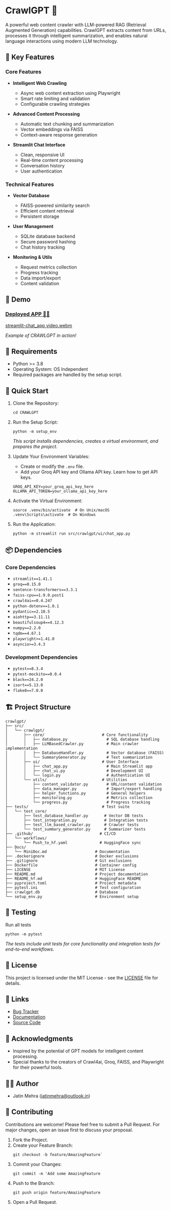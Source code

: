 # CrawlGPT 🤖

A powerful web content crawler with LLM-powered RAG (Retrieval Augmented Generation) capabilities. CrawlGPT extracts content from URLs, processes it through intelligent summarization, and enables natural language interactions using modern LLM technology.

## 🌟 Key Features

### Core Features
- **Intelligent Web Crawling**
  - Async web content extraction using Playwright
  - Smart rate limiting and validation
  - Configurable crawling strategies
  
- **Advanced Content Processing** 
  - Automatic text chunking and summarization
  - Vector embeddings via FAISS
  - Context-aware response generation

- **Streamlit Chat Interface**
  - Clean, responsive UI
  - Real-time content processing
  - Conversation history
  - User authentication

### Technical Features
- **Vector Database**
  - FAISS-powered similarity search
  - Efficient content retrieval
  - Persistent storage

- **User Management**
  - SQLite database backend
  - Secure password hashing
  - Chat history tracking

- **Monitoring & Utils**
  - Request metrics collection
  - Progress tracking
  - Data import/export
  - Content validation

## 🎥 Demo
### [Deployed APP 🚀🤖](https://huggingface.co/spaces/jatinmehra/CRAWL-GPT-CHAT)

[streamlit-chat_app video.webm](https://github.com/user-attachments/assets/ae1ddca0-9e3e-4b00-bf21-e73bb8e6cfdf)
  
_Example of CRAWLGPT in action!_

## 🔧 Requirements

-   Python >= 3.8
-   Operating System: OS Independent
-   Required packages are handled by the setup script.


## 🚀 Quick Start

1.  Clone the Repository:
    
    ```git clone https://github.com/Jatin-Mehra119/CRAWLGPT.git
    cd CRAWLGPT
    ```
    
2.  Run the Setup Script:

    ```
    python -m setup_env
    ``` 
    
    _This script installs dependencies, creates a virtual environment, and prepares the project._
    
3.  Update Your Environment Variables:
    
    -   Create or modify the `.env` file.
    -   Add your Groq API key and Ollama API key. Learn how to get API keys.
    
    
    ```
    GROQ_API_KEY=your_groq_api_key_here
    OLLAMA_API_TOKEN=your_ollama_api_key_here
    ```
    
4.  Activate the Virtual Environment:
    
    ```
    source .venv/bin/activate  # On Unix/macOS
    .venv\Scripts\activate  # On Windows
    ``` 
    
5.  Run the Application:
	```
	python -m streamlit run src/crawlgpt/ui/chat_app.py
	```

## 📦 Dependencies

### Core Dependencies

-   `streamlit==1.41.1`
-   `groq==0.15.0`
-   `sentence-transformers==3.3.1`
-   `faiss-cpu==1.9.0.post1`
-   `crawl4ai==0.4.247`
-   `python-dotenv==1.0.1`
-   `pydantic==2.10.5`
-   `aiohttp==3.11.11`
-   `beautifulsoup4==4.12.3`
-   `numpy==2.2.0`
-   `tqdm==4.67.1`
-   `playwright>=1.41.0`
-   `asyncio>=3.4.3`

### Development Dependencies

-   `pytest==8.3.4`
-   `pytest-mockito==0.0.4`
-   `black==24.2.0`
-   `isort==5.13.0`
-   `flake8==7.0.0`

## 🏗️ Project Structure


```
crawlgpt/
├── src/
│   └── crawlgpt/
│       ├── core/                         # Core functionality
│       │   ├── database.py                 # SQL database handling
│       │   ├── LLMBasedCrawler.py          # Main crawler implementation
│       │   ├── DatabaseHandler.py          # Vector database (FAISS)
│       │   └── SummaryGenerator.py         # Text summarization
│       ├── ui/                           # User Interface
│       │   ├── chat_app.py                 # Main Streamlit app
│       │   ├── chat_ui.py                  # Development UI
│       │   └── login.py                    # Authentication UI
│       └── utils/                        # Utilities
│           ├── content_validator.py        # URL/content validation
│           ├── data_manager.py             # Import/export handling
│           ├── helper_functions.py         # General helpers
│           ├── monitoring.py               # Metrics collection
│           └── progress.py                 # Progress tracking
├── tests/                                # Test suite
│   └── test_core/
│       ├── test_database_handler.py       # Vector DB tests
│       ├── test_integration.py            # Integration tests
│       ├── test_llm_based_crawler.py      # Crawler tests
│       └── test_summary_generator.py      # Summarizer tests
├── .github/                             # CI/CD
│   └── workflows/
│       └── Push_to_hf.yaml              # HuggingFace sync
├── Docs/
│   └── MiniDoc.md                     # Documentation
├── .dockerignore                      # Docker exclusions
├── .gitignore                         # Git exclusions
├── Dockerfile                         # Container config
├── LICENSE                            # MIT License
├── README.md                          # Project documentation
├── README_hf.md                       # HuggingFace README
├── pyproject.toml                     # Project metadata
├── pytest.ini                         # Test configuration
├── crawlgpt.db                        # Database 
└── setup_env.py                       # Environment setup
``` 

## 🧪 Testing

Run all tests
```
python -m pytest
```
_The tests include unit tests for core functionality and integration tests for end-to-end workflows._

## 📝 License

This project is licensed under the MIT License - see the [LICENSE](LICENSE) file for details.

## 🔗 Links

-   [Bug Tracker](https://github.com/Jatin-Mehra119/crawlgpt/issues)
-   [Documentation](https://github.com/Jatin-Mehra119/crawlgpt/wiki)
-   [Source Code](https://github.com/Jatin-Mehra119/crawlgpt)

## 🧡 Acknowledgments

-   Inspired by the potential of GPT models for intelligent content processing.
-   Special thanks to the creators of Crawl4ai, Groq, FAISS, and Playwright for their powerful tools.

## 👨‍💻 Author

-   Jatin Mehra (jatinmehra@outlook.in)

## 🤝 Contributing

Contributions are welcome! Please feel free to submit a Pull Request. For major changes, open an issue first to discuss your proposal.

1.  Fork the Project.
2.  Create your Feature Branch:
    ```
    git checkout -b feature/AmazingFeature`
    ```
3.  Commit your Changes:
    ```
    git commit -m 'Add some AmazingFeature
    ```
4.  Push to the Branch:
    ```
    git push origin feature/AmazingFeature
    ```
5.  Open a Pull Request.
